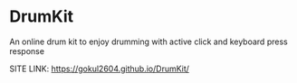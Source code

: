 # DrumKit
An online drum kit to enjoy drumming with active click and keyboard press response

SITE LINK: https://gokul2604.github.io/DrumKit/
